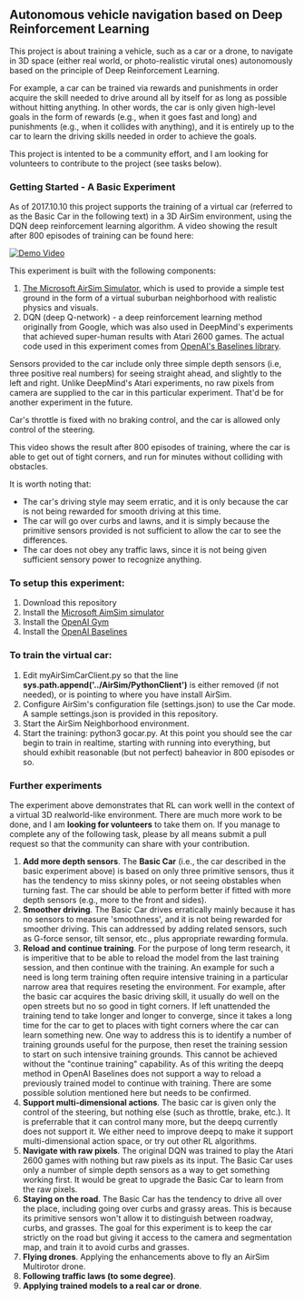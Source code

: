 ## Autonomous vehicle navigation based on Deep Reinforcement Learning

This project is about training a vehicle, such as a car or a drone, to navigate in 3D space (either real world, or photo-realistic virutal ones) autonomously based on the principle of Deep Reinforcement Learning. 

For example, a car can be trained via rewards and punishments in order acquire the skill needed to drive around all by itself for as long as possible without hitting anything. 
In other words, the car is only given high-level goals in the form of rewards (e.g., when it goes fast and long) and punishments (e.g., when it collides with anything), and it is entirely up to the car to learn the driving skills needed in order to achieve the goals.

This project is intented to be a community effort, and I am looking for volunteers to contribute to the project (see tasks below).

### Getting Started - A Basic Experiment

As of 2017.10.10 this project supports the training of a virtual car (referred to as the Basic Car in the following text) in a 3D AirSim environment, using the DQN deep reinforcement learning algorithm. A video showing the result after 800 episodes of training can be found here:

[![Demo Video](https://img.youtube.com/vi/InrQgdU8rQs/0.jpg)](https://www.youtube.com/watch?v=InrQgdU8rQs&feature=youtu.b)

This experiment is built with the following components:

1. [The Microsoft AirSim Simulator](https://github.com/Microsoft/AirSim), which is used to provide a simple test ground in the form of a virtual suburban neighborhood with realistic physics and visuals.
2. DQN (deep Q-network) - a deep reinforcement learning method originally from Google, which was also used in DeepMind's experiments that achieved super-human results with Atari 2600 games. The actual code used in this experiment comes from [OpenAI's Baselines library](https://github.com/openai/baselines ).

Sensors provided to the car include only three simple depth sensors (i.e, three positive real numbers) for seeing straight ahead, and slightly to the left and right. Unlike DeepMind's Atari experiments, no raw pixels from camera are supplied to the car in this particular experiment. That'd be for another experiment in the future.

Car's throttle is fixed with no braking control, and the car is allowed only control of the steering. 

This video shows the result after 800 episodes of training, where the car is able to get out of tight corners, and run for minutes without colliding with obstacles. 

It is worth noting that:

- The car's driving style may seem erratic, and it is only because the car is not being rewarded for smooth driving at this time.
- The car will go over curbs and lawns, and it is simply because the primitive sensors provided is not sufficient to allow the car to see the differences.
- The car does not obey any traffic laws, since it is not being given sufficient sensory power to recognize anything.

### To setup this experiment:

1. Download this repository
2. Install the [Microsoft AimSim simulator](https://github.com/Microsoft/AirSim)
3. Install the [OpenAI Gym](https://github.com/openai/gym)
4. Install the [OpenAI Baselines](https://github.com/openai/baselines)

### To train the virtual car:

1. Edit myAirSimCarClient.py so that the line **sys.path.append('../AirSim/PythonClient')** is either removed (if not needed), or is pointing to where you have install AirSim.
1. Configure AirSim's configuration file (settings.json) to use the Car mode. A sample settings.json is provided in this repository.
1. Start the AirSim Neighborhood environment. 
1. Start the training: python3 gocar.py. At this point you should see the car begin to train in realtime, starting with running into everything, but should exhibit reasonable (but not perfect) baheavior in 800 episodes or so.

### Further experiments

The experiment above demonstrates that RL can work welll in the context of a virtual 3D realworld-like environment. There are much more work to be done, and I am **looking for volunteers** to take them on. If you manage to complete any of the following task, please by all means submit a pull request so that the community can share with your contribution.

1. **Add more depth sensors**.
The **Basic Car** (i.e., the car described in the basic experiment above) is based on only three primitive sensors, thus it has the tendency to miss skinny poles, or not seeing obstables when turning fast. The car should be able to perform better if fitted with more depth sensors (e.g., more to the front and sides).
1. **Smoother driving**.
The Basic Car drives erratically mainly because it has no sensors to measure 'smoothness', and it is not being rewarded for smoother driving. This can addressed by adding related sensors, such as G-force sensor, tilt sensor, etc., plus appropriate rewarding formula.
1. **Reload and continue training**.
For the purpose of long term research, it is imperitive that to be able to reload the model from the last training session, and then continue with the training. An example for such a need is long term training often require intensive training in a particular narrow area that requires reseting the environment. For example, after the basic car acquires the basic driving skill, it usually do well on the open streets but no so good in tight corners. If left unattended the training tend to take longer and longer to converge, since it takes a long time for the car to get to places with tight corners where the car can learn something new. One way to address this is to identify a number of training grounds useful for the purpose, then reset the training session to start on such intensive training grounds. This cannot be achieved without the "continue training" capability.
As of this writing the deepq method in OpenAI Baselines does not support a way to reload a previously trained model to continue with training. There are some possible solution mentioned here but needs to be confirmed. 
1. **Support multi-dimensional actions**.
The basic car is given only the control of the steering, but nothing else (such as throttle, brake, etc.). It is preferrable that it can control many more, but the deepq currently does not support it. We either need to improve deepq to make it support multi-dimensional action space, or try out other RL algorithms.
1. **Navigate with raw pixels**.
The original DQN was trained to play the Atari 2600 games with nothing but raw pixels as its input. The Basic Car uses only a number of simple depth sensors as a way to get something working first. It would be great to upgrade the Basic Car to learn from the raw pixels.
1. **Staying on the road**.
The Basic Car has the tendency to drive all over the place, including going over curbs and grassy areas.
This is because its primitive sensors won't allow it to distinguish between roadway, curbs, and grasses. The goal for this experiment is to keep the car strictly on the road but giving it access to the camera and segmentation map, and train it to avoid curbs and grasses.
1. **Flying drones**.
Applying the enhancements above to fly an AirSim Multirotor drone.
1. **Following traffic laws (to some degree)**.
1. **Applying trained models to a real car or drone**.

